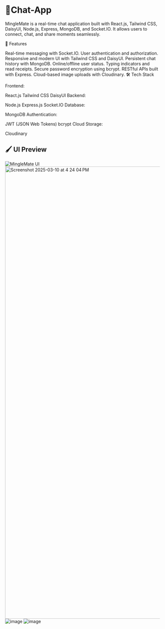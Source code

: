# 🌟Chat-App

MingleMate is a real-time chat application built with React.js, Tailwind CSS, DaisyUI, Node.js, Express, MongoDB, and Socket.IO. It allows users to connect, chat, and share moments seamlessly.

🚀 Features

Real-time messaging with Socket.IO.
User authentication and authorization.
Responsive and modern UI with Tailwind CSS and DaisyUI.
Persistent chat history with MongoDB.
Online/offline user status.
Typing indicators and read receipts.
Secure password encryption using bcrypt.
RESTful APIs built with Express.
Cloud-based image uploads with Cloudinary.
🛠️ Tech Stack

Frontend:

React.js
Tailwind CSS
DaisyUI
Backend:

Node.js
Express.js
Socket.IO
Database:

MongoDB
Authentication:

JWT (JSON Web Tokens)
bcrypt
Cloud Storage:

Cloudinary

## 🖌️ UI Preview

![MingleMate UI](https://via.placeholder.com/800x400.png?text=MingleMate+Preview)
<img width="1470" alt="Screenshot 2025-03-10 at 4 24 04 PM" src="https://github.com/user-attachments/assets/85c1421c-6f59-4391-8d1e-3eb733813ba5" />
![image](https://github.com/user-attachments/assets/89aec5e1-fcc2-4903-a694-bc618b1f3921)
![image](https://github.com/user-attachments/assets/b1287958-d710-4c3a-9292-3904193e312c)

